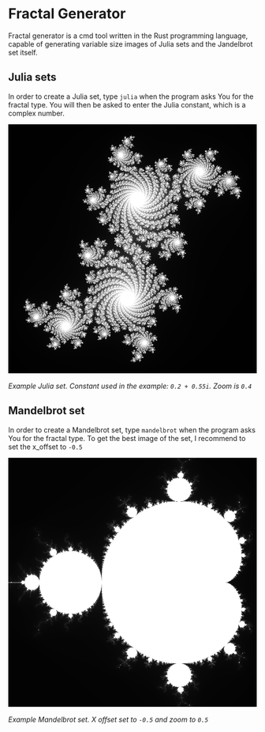 # Fractal Generator

Fractal generator is a cmd tool written in the Rust programming language, capable of generating variable size images of Julia sets and the Jandelbrot set itself.

## Julia sets

In order to create a Julia set, type `julia` when the program asks You for the fractal type. You will then be asked to enter the Julia constant, which is a complex number.

<img src="example_julia.png">

*Example Julia set. Constant used in the example: `0.2 + 0.55i`. Zoom is `0.4`*

## Mandelbrot set

In order to create a Mandelbrot set, type `mandelbrot` when the program asks You for the fractal type. To get the best image of the set, I recommend to set the x_offset to `-0.5`

<img src="example_mandelbrot.png">

*Example Mandelbrot set. X offset set to `-0.5` and zoom to `0.5`*